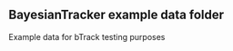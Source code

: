BayesianTracker example data folder
-----------------------------------

Example data for bTrack testing purposes
